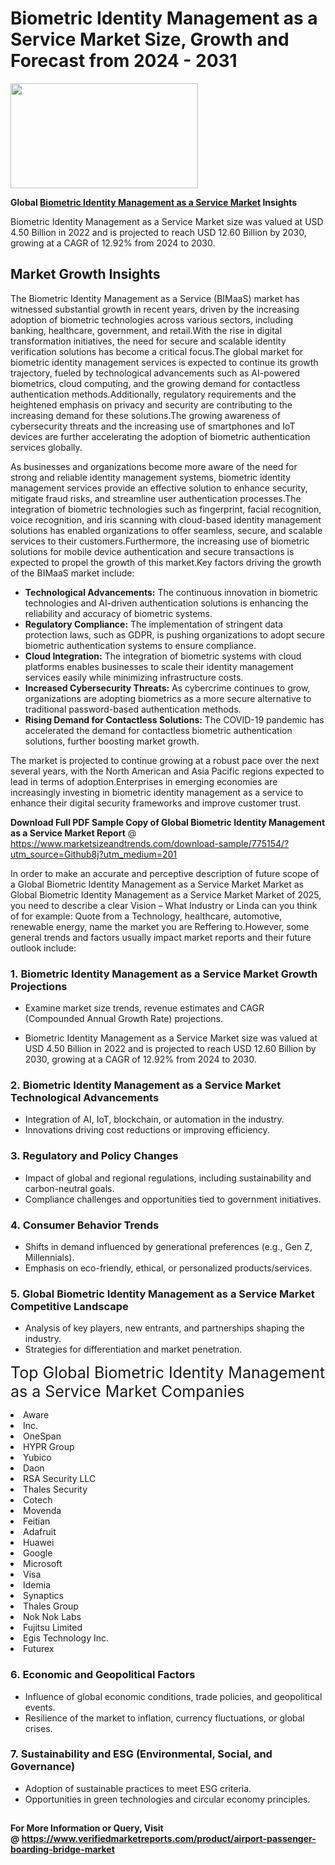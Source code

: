 <H1>Biometric Identity Management as a Service Market Size, Growth and Forecast from 2024 - 2031</H1><img class="aligncenter size-medium wp-image-584254" src="https://thirdeyenews.in/wp-content/uploads/2024/09/Global-Market-Research-300x168.jpeg" alt="" width="300" height="168" /><p><strong>Global&nbsp;<a href="https://www.marketsizeandtrends.com/download-sample/775154/?utm_source=Github8j?utm_medium=201">Biometric Identity Management as a Service Market</a> Insights</strong></p><p>Biometric Identity Management as a Service Market size was valued at USD 4.50 Billion in 2022 and is projected to reach USD 12.60 Billion by 2030, growing at a CAGR of 12.92% from 2024 to 2030.</p><p><h2>Market Growth Insights</h2> <p>The Biometric Identity Management as a Service (BIMaaS) market has witnessed substantial growth in recent years, driven by the increasing adoption of biometric technologies across various sectors, including banking, healthcare, government, and retail.With the rise in digital transformation initiatives, the need for secure and scalable identity verification solutions has become a critical focus.The global market for biometric identity management services is expected to continue its growth trajectory, fueled by technological advancements such as AI-powered biometrics, cloud computing, and the growing demand for contactless authentication methods.Additionally, regulatory requirements and the heightened emphasis on privacy and security are contributing to the increasing demand for these solutions.The growing awareness of cybersecurity threats and the increasing use of smartphones and IoT devices are further accelerating the adoption of biometric authentication services globally.</p> <p>As businesses and organizations become more aware of the need for strong and reliable identity management systems, biometric identity management services provide an effective solution to enhance security, mitigate fraud risks, and streamline user authentication processes.The integration of biometric technologies such as fingerprint, facial recognition, voice recognition, and iris scanning with cloud-based identity management solutions has enabled organizations to offer seamless, secure, and scalable services to their customers.Furthermore, the increasing use of biometric solutions for mobile device authentication and secure transactions is expected to propel the growth of this market.Key factors driving the growth of the BIMaaS market include: <ul> <li><strong>Technological Advancements:</strong> The continuous innovation in biometric technologies and AI-driven authentication solutions is enhancing the reliability and accuracy of biometric systems.</li> <li><strong>Regulatory Compliance:</strong> The implementation of stringent data protection laws, such as GDPR, is pushing organizations to adopt secure biometric authentication systems to ensure compliance.</li> <li><strong>Cloud Integration:</strong> The integration of biometric systems with cloud platforms enables businesses to scale their identity management services easily while minimizing infrastructure costs.</li> <li><strong>Increased Cybersecurity Threats:</strong> As cybercrime continues to grow, organizations are adopting biometrics as a more secure alternative to traditional password-based authentication methods.</li> <li><strong>Rising Demand for Contactless Solutions:</strong> The COVID-19 pandemic has accelerated the demand for contactless biometric authentication solutions, further boosting market growth.</li> </ul> The market is projected to continue growing at a robust pace over the next several years, with the North American and Asia Pacific regions expected to lead in terms of adoption.Enterprises in emerging economies are increasingly investing in biometric identity management as a service to enhance their digital security frameworks and improve customer trust.<p><span class=""><strong>Download Full PDF Sample Copy of Global Biometric Identity Management as a Service Market Report</strong> @ <a href="https://www.marketsizeandtrends.com/download-sample/775154/?utm_source=Github8j?utm_medium=201" target="_blank">https://www.marketsizeandtrends.com/download-sample/775154/?utm_source=Github8j?utm_medium=201</a></span></p><p>In order to make an accurate and perceptive description of future scope of a Global&nbsp;Biometric Identity Management as a Service Market Market as Global&nbsp;Biometric Identity Management as a Service Market Market of 2025, you need to describe a clear Vision &ndash; What Industry or Linda can you think of for example: Quote from a Technology, healthcare, automotive, renewable energy, name the market you are Reffering to.However, some general trends and factors usually impact market reports and their future outlook include:</p><h3>1.&nbsp;<strong>Biometric Identity Management as a Service Market Growth Projections</strong></h3><ul><li>Examine market size trends, revenue estimates and CAGR (Compounded Annual Growth Rate) projections.</li><li><p>Biometric Identity Management as a Service Market size was valued at USD 4.50 Billion in 2022 and is projected to reach USD 12.60 Billion by 2030, growing at a CAGR of 12.92% from 2024 to 2030.</p></li></ul><h3>2.&nbsp;<strong>Biometric Identity Management as a Service Market Technological Advancements</strong></h3><ul><li>Integration of AI, IoT, blockchain, or automation in the industry.</li><li>Innovations driving cost reductions or improving efficiency.</li></ul><h3>3.&nbsp;<strong>Regulatory and Policy Changes</strong></h3><ul><li>Impact of global and regional regulations, including sustainability and carbon-neutral goals.</li><li>Compliance challenges and opportunities tied to government initiatives.</li></ul><h3>4.&nbsp;<strong>Consumer Behavior Trends</strong></h3><ul><li>Shifts in demand influenced by generational preferences (e.g., Gen Z, Millennials).</li><li>Emphasis on eco-friendly, ethical, or personalized products/services.</li></ul><h3>5.&nbsp;<strong>Global Biometric Identity Management as a Service Market Competitive Landscape</strong></h3><ul><li>Analysis of key players, new entrants, and partnerships shaping the industry.</li><li>Strategies for differentiation and market penetration.</li></ul><p data-pm-slice="1 1 []"><span style="color: inherit; font-family: inherit; font-size: 25px;">Top Global Biometric Identity Management as a Service Market Companies</span></p><div class="" data-test-id=""><p><li>Aware</li><li> Inc.</li><li> OneSpan</li><li> HYPR Group</li><li> Yubico</li><li> Daon</li><li> RSA Security LLC</li><li> Thales Security</li><li> Cotech</li><li> Movenda</li><li> Feitian</li><li> Adafruit</li><li> Huawei</li><li> Google</li><li> Microsoft</li><li> Visa</li><li> Idemia</li><li> Synaptics</li><li> Thales Group</li><li> Nok Nok Labs</li><li> Fujitsu Limited</li><li> Egis Technology Inc.</li><li> Futurex</li></p></div><h3>6.&nbsp;<strong>Economic and Geopolitical Factors</strong></h3><ul><li>Influence of global economic conditions, trade policies, and geopolitical events.</li><li>Resilience of the market to inflation, currency fluctuations, or global crises.</li></ul><h3>7.&nbsp;<strong>Sustainability and ESG (Environmental, Social, and Governance)</strong></h3><ul><li>Adoption of sustainable practices to meet ESG criteria.</li><li>Opportunities in green technologies and circular economy principles.</li></ul><h2><strong style="font-size: 14px;">For More Information or Query, Visit @&nbsp;</strong><a style="background-color: #ffffff; font-size: 14px;" href="https://www.marketsizeandtrends.com/report/biometric-identity-management-as-a-service-market/" target="_blank">https://www.verifiedmarketreports.com/product/airport-passenger-boarding-bridge-market</a></h2>
